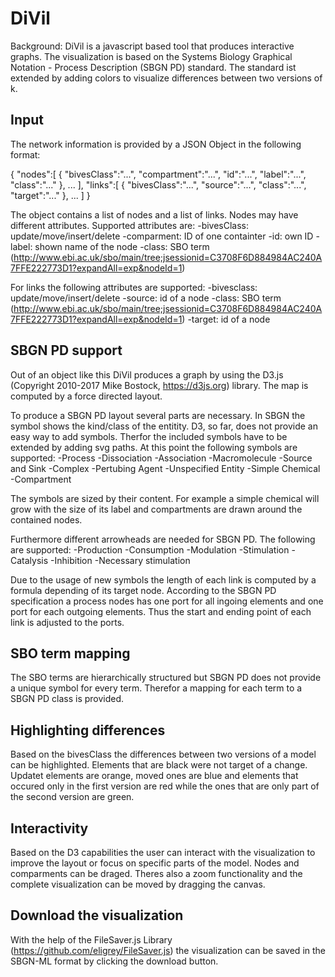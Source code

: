 # DiVil

Background:
DiVil is a javascript based tool that produces interactive graphs.
The visualization is based on the Systems Biology Graphical Notation - Process Description (SBGN PD) standard.
The standard ist extended by adding colors to visualize differences between two versions of k.

## Input
The network information is provided by a JSON Object in the following format:

{
	"nodes":[
		{
		"bivesClass":"...",
		"compartment":"...",
		"id":"...",
		"label":"...",
		"class":"..."
		},
		...
	],
	"links":[
		{
		"bivesClass":"...",
		"source":"...",
		"class":"...",
		"target":"..."
		},
		...
	]
}

The object contains a list of nodes and a list of links. Nodes may have different attributes.
Supported attributes are:
	-bivesClass: update/move/insert/delete
	-comparment: ID of one containter
	-id: own ID
	-label: shown name of the node
	-class: SBO term (http://www.ebi.ac.uk/sbo/main/tree;jsessionid=C3708F6D884984AC240A7FFE222773D1?expandAll=exp&nodeId=1)

For links the following attributes are supported:
	-bivesclass: update/move/insert/delete
	-source: id of a node
	-class: SBO term (http://www.ebi.ac.uk/sbo/main/tree;jsessionid=C3708F6D884984AC240A7FFE222773D1?expandAll=exp&nodeId=1)
	-target: id of a node


## SBGN PD support
	
Out of an object like this DiVil produces a graph by using the D3.js (Copyright 2010-2017 Mike Bostock, https://d3js.org) library.
The map is computed by a force directed layout.

To produce a SBGN PD layout several parts are necessary.
In SBGN the symbol shows the kind/class of the entitity. D3, so far, does not provide an easy way to add symbols. Therfor the included symbols have to be extended by adding svg paths.
At this point the following symbols are supported:
	-Process
	-Dissociation
	-Association
	-Macromolecule
	-Source and Sink
	-Complex
	-Pertubing Agent
	-Unspecified Entity
	-Simple Chemical
	-Compartment
	
The symbols are sized by their content. For example a simple chemical will grow with the size of its label and compartments are drawn around the contained nodes.

Furthermore different arrowheads are needed for SBGN PD.
The following are supported:
	-Production
	-Consumption
	-Modulation
	-Stimulation
	-Catalysis
	-Inhibition
	-Necessary stimulation

Due to the usage of new symbols the length of each link is computed by a formula depending of its target node.
According to the SBGN PD specification a process nodes has one port for all ingoing elements and one port for each outgoing elements. Thus the start and ending point of each link is adjusted to the ports.

## SBO term mapping

The SBO terms are hierarchically structured but SBGN PD does not provide a unique symbol for every term. Therefor a mapping for each term to a SBGN PD class is provided.

## Highlighting differences

Based on the bivesClass the differences between two versions of a model can be highlighted.
Elements that are black were not target of a change. Updatet elements are orange, moved ones are blue and elements that occured only in the first version are red while the ones that are only part of the second version are green. 


## Interactivity

Based on the D3 capabilities the user can interact with the visualization to improve the layout or focus on specific parts of the model.
Nodes and comparments can be draged. Theres also a zoom functionality and the complete visualization can be moved by dragging the canvas.

## Download the visualization

With the help of the FileSaver.js Library (https://github.com/eligrey/FileSaver.js) the visualization can be saved in the SBGN-ML format by clicking the download button.
